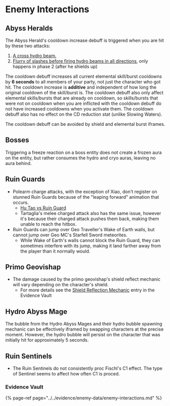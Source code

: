 # Enemy Interactions

## Abyss Heralds

The Abyss Herald's cooldown increase debuff is triggered when you are hit by these two attacks:

1. [A cross hydro beam.](https://www.youtube.com/watch?v=E06M0AiW5gM&t=26s)  
2. [Flurry of slashes before firing hydro beams in all directions](https://www.youtube.com/watch?v=E06M0AiW5gM&t=186s), only happens in phase 2 \(after he shields up\)

The cooldown debuff increases all current elemental skill/burst cooldowns by **6 seconds** to all members of your party, not just the character who got hit. The cooldown increase is **additive** and independent of how long the original cooldown of the skill/burst is. The cooldown debuff also only affect elemental skills/bursts that are already on cooldown, so skills/bursts that were not on cooldown when you are inflicted with the cooldown debuff do not have increased cooldowns when you activate them. The cooldown debuff also has no effect on the CD reduction stat \(unlike Slowing Waters\).

The cooldown debuff can be avoided by shield and elemental burst iframes.

## Bosses

Triggering a freeze reaction on a boss entity does not create a frozen aura on the entity, but rather consumes the hydro and cryo auras, leaving no aura behind.

## Ruin Guards

* Polearm charge attacks, with the exception of Xiao, don't register on stunned Ruin Guards because of the "leaping forward" animation that occurs.
  * [Hu Tao vs Ruin Guard](https://youtu.be/5y6GCZar_2g)
  * Tartaglia's melee charged attack also has the same issue, however it's because their charged attack pushes them back, making them unable to reach the hitbox.
* Ruin Guards can jump over Geo Traveller's Wake of Earth walls, but cannot jump over Geo MC's Starfell Sword meteorites.
  * While Wake of Earth's walls cannot block the Ruin Guard, they can sometimes interfere with its jump, making it land farther away from the player than it normally would.

## Primo Geovishap
* The damage caused by the primo geovishap's shield reflect mechanic will vary depending on the character's shield. 
  * For more details see the [Shield Reflection Mechanic](../../evidence/enemy-data/enemy-interactions.md#shield-reflection-mechanic) entry in the Evidence Vault

## Hydro Abyss Mage

The bubble from the Hydro Abyss Mages and their hydro bubble spawning mechanic can be effectively iframed by swapping characters at the precise moment. However, the hydro bubble will persist on the character that was initially hit for approximately 5 seconds.

## Ruin Sentinels

* The Ruin Sentinels do not consistently proc Fischl's C1 effect. The type of Sentinel seems to affect how often C1 is proced.

### Evidence Vault

{% page-ref page="../../evidence/enemy-data/enemy-interactions.md" %}

